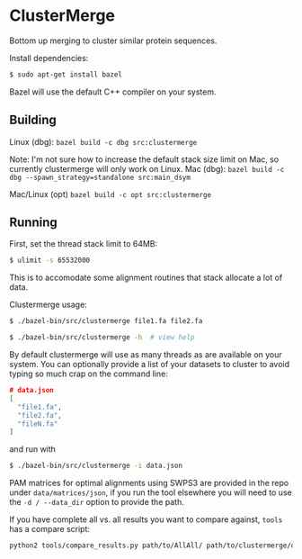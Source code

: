 # ClusterMerge

Bottom up merging to cluster similar protein sequences. 

Install dependencies:

```sh
$ sudo apt-get install bazel
```

Bazel will use the default C++ compiler on your system. 

## Building

Linux (dbg):
`bazel build -c dbg src:clustermerge`

Note: I'm not sure how to increase the default stack size limit on Mac, so currently clustermerge will only work on Linux.
Mac (dbg):
`bazel build -c dbg --spawn_strategy=standalone src:main_dsym`

Mac/Linux (opt)
`bazel build -c opt src:clustermerge`

## Running 

First, set the thread stack limit to 64MB:

```sh
$ ulimit -s 65532000
```

This is to accomodate some alignment routines that stack allocate a lot of data. 

Clustermerge usage:

```sh
$ ./bazel-bin/src/clustermerge file1.fa file2.fa

$ ./bazel-bin/src/clustermerge -h  # view help
```

By default clustermerge will use as many threads as are available on your system.
You can optionally provide a list of your datasets to cluster to avoid typing so much crap on the command line:

```json
# data.json
[
  "file1.fa",
  "file2.fa",
  "fileN.fa"
]
```

and run with

```sh
$ ./bazel-bin/src/clustermerge -i data.json
```

PAM matrices for optimal alignments using SWPS3 are provided in the repo under `data/matrices/json`,
if you run the tool elsewhere you will need to use the `-d / --data_dir` option to provide the path.


If you have complete all vs. all results you want to compare against, `tools` has a compare script:

```sh
python2 tools/compare_results.py path/to/AllAll/ path/to/clustermerge/output_matches/
```


